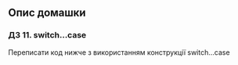 ## Опис домашки

### ДЗ 11. switch...case 

Переписати код нижче з використанням конструкції switch…case